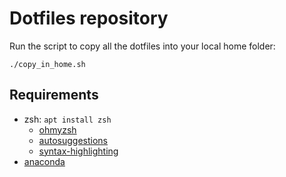 # Dotfiles repository

Run the script to copy all the dotfiles into your local home folder:

`./copy_in_home.sh`

## Requirements

* zsh: `apt install zsh`
  * [ohmyzsh](https://github.com/ohmyzsh/ohmyzsh)
  * [autosuggestions](https://github.com/zsh-users/zsh-autosuggestions)
  * [syntax-highlighting](https://github.com/zsh-users/zsh-syntax-highlighting)
* [anaconda](https://github.com/conda/conda)
